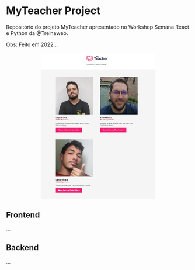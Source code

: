 <h1>MyTeacher Project</h1>
<p>Repositório do projeto MyTeacher apresentado no Workshop Semana React e Python da @Treinaweb.</p>
<p>Obs: Feito em 2022...</p>
<div align='center'>
    <img height='400' src="https://github.com/carlos09v/workshop-myteacher/blob/main/frontend/public/preview.jpg?raw=true" alt="MyTeacher'">
</div>
<h2>Frontend</h2>
...
<h2>Backend</h2>
...